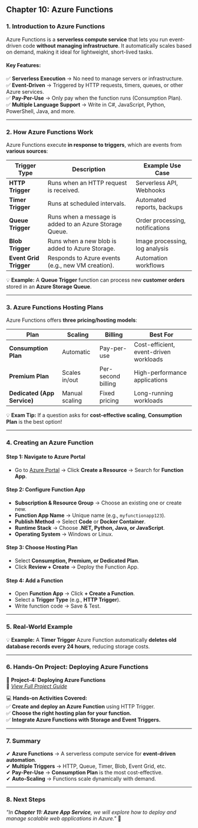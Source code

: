 ## **Chapter 10: Azure Functions**  

### **1. Introduction to Azure Functions**  
Azure Functions is a **serverless compute service** that lets you run event-driven code **without managing infrastructure**. It automatically scales based on demand, making it ideal for lightweight, short-lived tasks.  

#### **Key Features:**  
✅ **Serverless Execution** → No need to manage servers or infrastructure.  
✅ **Event-Driven** → Triggered by HTTP requests, timers, queues, or other Azure services.  
✅ **Pay-Per-Use** → Only pay when the function runs (Consumption Plan).  
✅ **Multiple Language Support** → Write in C#, JavaScript, Python, PowerShell, Java, and more.  

---

### **2. How Azure Functions Work**  

Azure Functions execute **in response to triggers**, which are events from **various sources**:  

| **Trigger Type**    | **Description** | **Example Use Case** |  
|--------------------|----------------|----------------------|  
| **HTTP Trigger**   | Runs when an HTTP request is received. | Serverless API, Webhooks |  
| **Timer Trigger**  | Runs at scheduled intervals. | Automated reports, backups |  
| **Queue Trigger**  | Runs when a message is added to an Azure Storage Queue. | Order processing, notifications |  
| **Blob Trigger**   | Runs when a new blob is added to Azure Storage. | Image processing, log analysis |  
| **Event Grid Trigger** | Responds to Azure events (e.g., new VM creation). | Automation workflows |  

💡 **Example:** A **Queue Trigger** function can process new **customer orders** stored in an **Azure Storage Queue**.  

---

### **3. Azure Functions Hosting Plans**  

Azure Functions offers **three pricing/hosting models**:  

| **Plan** | **Scaling** | **Billing** | **Best For** |  
|---------|------------|-------------|-------------|  
| **Consumption Plan** | Automatic | Pay-per-use | Cost-efficient, event-driven workloads |  
| **Premium Plan** | Scales in/out | Per-second billing | High-performance applications |  
| **Dedicated (App Service)** | Manual scaling | Fixed pricing | Long-running workloads |  

💡 **Exam Tip:** If a question asks for **cost-effective scaling**, **Consumption Plan** is the best option!  

---

### **4. Creating an Azure Function**  

#### **Step 1: Navigate to Azure Portal**  
- Go to [Azure Portal](https://portal.azure.com) → Click **Create a Resource** → Search for **Function App**.  

#### **Step 2: Configure Function App**  
- **Subscription & Resource Group** → Choose an existing one or create new.  
- **Function App Name** → Unique name (e.g., `myfunctionapp123`).  
- **Publish Method** → Select **Code** or **Docker Container**.  
- **Runtime Stack** → Choose **.NET, Python, Java, or JavaScript**.  
- **Operating System** → Windows or Linux.  

#### **Step 3: Choose Hosting Plan**  
- Select **Consumption, Premium, or Dedicated Plan**.  
- Click **Review + Create** → Deploy the Function App.  

#### **Step 4: Add a Function**  
- Open **Function App** → Click **+ Create a Function**.  
- Select a **Trigger Type** (e.g., **HTTP Trigger**).  
- Write function code → Save & Test.  

---

### **5. Real-World Example**  
💡 **Example:** A **Timer Trigger** Azure Function automatically **deletes old database records every 24 hours**, reducing storage costs.  

---

### **6. Hands-On Project: Deploying Azure Functions**  

📌 **Project-4: Deploying Azure Functions**  
🔗 *[View Full Project Guide](https://github.com/anup-cloudguru/AZ900-Learning-HandsOn-Labs/tree/main/Projects_HandsOn/Project-4_Azure-Functions.md)*  

💻 **Hands-on Activities Covered:**  
✅ **Create and deploy an Azure Function** using HTTP Trigger.  
✅ **Choose the right hosting plan for your function.**  
✅ **Integrate Azure Functions with Storage and Event Triggers.**  

---

### **7. Summary**  
✔ **Azure Functions** → A serverless compute service for **event-driven automation**.  
✔ **Multiple Triggers** → HTTP, Queue, Timer, Blob, Event Grid, etc.  
✔ **Pay-Per-Use** → **Consumption Plan** is the most cost-effective.  
✔ **Auto-Scaling** → Functions scale dynamically with demand.  

---

### **8. Next Steps**  
*"In **Chapter 11: Azure App Service**, we will explore how to deploy and manage scalable web applications in Azure."* 🚀
